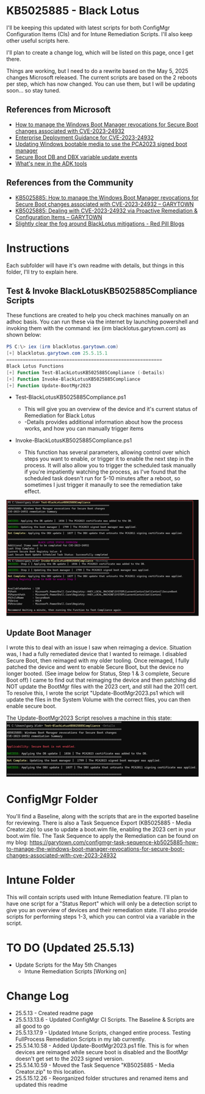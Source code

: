 # KB5025885  - Black Lotus

I'll be keeping this updated with latest scripts for both ConfigMgr Configuration Items (CIs) and for Intune Remediation Scripts.  I'll also keep other useful scripts here.

I'll plan to create a change log, which will be listed on this page, once I get there.

Things are working, but I need to do a rewrite based on the May 5, 2025 changes Microsoft released.  The current scripts are based on the 2 reboots per step, which has now changed.  You can use them, but I will be updating soon... so stay tuned.

## References from Microsoft

- [How to manage the Windows Boot Manager revocations for Secure Boot changes associated with CVE-2023-24932](https://support.microsoft.com/en-us/topic/how-to-manage-the-windows-boot-manager-revocations-for-secure-boot-changes-associated-with-cve-2023-24932-41a975df-beb2-40c1-99a3-b3ff139f832d)
- [Enterprise Deployment Guidance for CVE-2023-24932](https://support.microsoft.com/en-us/topic/enterprise-deployment-guidance-for-cve-2023-24932-88b8f034-20b7-4a45-80cb-c6049b0f9967)
- [Updating Windows bootable media to use the PCA2023 signed boot manager](https://support.microsoft.com/en-us/topic/updating-windows-bootable-media-to-use-the-pca2023-signed-boot-manager-d4064779-0e4e-43ac-b2ce-24f434fcfa0f)
- [Secure Boot DB and DBX variable update events](https://support.microsoft.com/en-us/topic/secure-boot-db-and-dbx-variable-update-events-37e47cf8-608b-4a87-8175-bdead630eb69)
- [What's new in the ADK tools](https://learn.microsoft.com/en-us/windows-hardware/get-started/what-s-new-in-kits-and-tools)

## References from the Community

- [KB5025885: How to manage the Windows Boot Manager revocations for Secure Boot changes associated with CVE-2023-24932 – GARYTOWN](https://garytown.com/configmgr-task-sequence-kb5025885-how-to-manage-the-windows-boot-manager-revocations-for-secure-boot-changes-associated-with-cve-2023-24932)
- [KB5025885: Dealing with CVE-2023-24932 via Proactive Remediation & Configuration Items – GARYTOWN](https://garytown.com/kb5025885-dealing-cve-2023-24932-with-proactive-remediation-configuration-items)
- [Slightly clear the fog around BlackLotus mitigations - Red Pill Blogs](https://technet.blogs.ms/blacklotus/)

# Instructions

Each subfolder will have it's own readme with details, but things in this folder, I'll try to explain here.

## Test & Invoke BlackLotusKB5025885Compliance Scripts

These functions are created to help you check machines manually on an adhoc basis.
You can run these via the internet by launching powershell and invoking them with the command: iex (irm blacklotus.garytown.com) as shown below:

```PowerShell
PS C:\> iex (irm blacklotus.garytown.com)
[+] blacklotus.garytown.com 25.5.15.1
=========================================================
Black Lotus Functions
[+] Function Test-BlackLotusKB5025885Compliance (-Details)
[+] Function Invoke-BlackLotusKB5025885Compliance
[+] Function Update-BootMgr2023
```

- Test-BlackLotusKB5025885Compliance.ps1
  - This will give you an overview of the device and it's current status of Remediation for Black Lotus
  - -Details provides additional information about how the process works, and how you can manually trigger items

- Invoke-BlackLotusKB5025885Compliance.ps1
  - This function has several parameters, allowing control over which steps you want to enable, or trigger it to enable the next step in the process.  It will also allow you to trigger the scheduled task manually if you're impatiently watching the process, as I've found that the scheduled task doesn't run for 5-10 minutes after a reboot, so sometimes I just trigger it manaully to see the remediation take effect.

![Invoke-BlackLotusKB5025885Compliance](media/BL-InvokeStep3-01.png)

## Update Boot Manager

I wrote this to deal with an issue I saw when reimaging a device.  Situation was, I had a fully remediated device that I wanted to reimage.  I disabled Secure Boot, then reimaged with my older tooling.  Once reimaged, I fully patched the device and went to enable Secure Boot, but the device no longer booted. (See image below for Status, Step 1 & 3 complete, Secure Boot off)  I came to find out that reimaging the device and then patching did NOT update the BootMgr files with the 2023 cert, and still had the 2011 cert.  To resolve this, I wrote the script "Update-BootMgr2023.ps1 which will update the files in the System Volume with the correct files, you can then enable secure boot.

The Update-BootMgr2023 Script resolves a machine in this state:
![Catch22](media/BootMgrCatch22.jpg)

# ConfigMgr Folder
You'll find a Baseline, along with the scripts that are in the exported baseline for reviewing.  There is also a Task Sequence Export (KB5025885 - Media Creator.zip) to use to update a boot.wim file, enabling the 2023 cert in your boot.wim file.  The Task Sequence to apply the Remediation can be found on my blog: https://garytown.com/configmgr-task-sequence-kb5025885-how-to-manage-the-windows-boot-manager-revocations-for-secure-boot-changes-associated-with-cve-2023-24932

# Intune Folder
This will contain scripts used with Intune Remediation feature.  I'll plan to have one script for a "Status Report" which will only be a detection script to give you an overview of devices and their remediation state.  I'll also provide scripts for performing steps 1-3, which you can control via a variable in the script.

# TO DO (Updated 25.5.13)

- Update Scripts for the May 5th Changes
  - Intune Remediation Scripts [Working on]

# Change Log

- 25.5.13 - Created readme page
- 25.5.13.13.6 - Updated ConfigMgr CI Scripts.  The Baseline & Scripts are all good to go
- 25.5.13.17.9 - Updated Intune Scripts, changed entire process.  Testing FullProcess Remediation Scripts in my lab currently.
- 25.5.14.10.58 - Added Update-BootMgr2023.ps1 file.  This is for when devices are reimaged while secure boot is disabled and the BootMgr doesn't get set to the 2023 signed version.
- 25.5.14.10.59 - Moved the Task Sequence "KB5025885 - Media Creator.zip" to this location.
- 25.5.15.12.26 - Reorganized folder structures and renamed items and updated this readme
